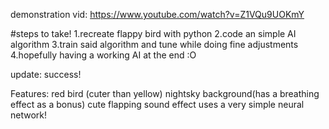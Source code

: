 demonstration vid: https://www.youtube.com/watch?v=Z1VQu9UOKmY

#steps to take!
1.recreate flappy bird with python
2.code an simple AI algorithm
3.train said algorithm and tune while doing fine adjustments
4.hopefully having a working AI at the end :O

update: success!


Features:
    red bird (cuter than yellow)
    nightsky background(has a breathing effect as a bonus)
    cute flapping sound effect
    uses a very simple neural network!